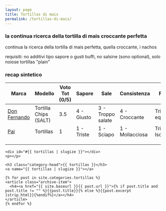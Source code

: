 ```yaml
---
layout: page
title: Tortillas di mais
permalink: /tortillas-di-mais/
---
```


### la continua ricerca della tortilla di mais croccante perfetta

continua la ricerca della tortilla di mais perfetta, quella croccante, i nachos

requisiti: no additivi tipo sapore o gusti buffi, no salsine (sono optional), solo noiose tortillas "plain"

### recap sintetico

| Marca             | Modello           | Voto Tot (0/5) | Sapore            | Sale              | Consistenza       | Forma             |  gr. | Negozio           |
| ----------------- | ----------------- | -------------- | ----------------- | ----------------- | ----------------- | ----------------- | ----------------- | ----------------- |
| [Don Fernando](../_posts/2023-02-28-TortillasDonFernando.md) | Tortilla Chips (SALT) | 3.5 | 4 - Giusto | 3 - Troppo salate | 4 - Croccante | Tri. equilatero | 200 | Despar (nord) |
| [Pai](../_posts/2023-02-25-TortillasPai.md) | Tortillas | 1 | 1 - Triste | 1 - Sciapo | 1 - Mollacciosa | Tri. Isoscele | 230 | ? |
| | | | | | | | | |
| | | | | | | | | |
| | | | | | | | | |





<div id="archives">

  <div class="archive-group">

    <div id="#{{ tortillas | slugize }}"></div>
    <p></p>
    
    <h3 class="category-head">{{ tortillas }}</h3>
    <a name="{{ tortillas | slugize }}"></a>
    
    {% for post in site.categories.tortillas %}
    <article class="archive-item">
      <h4><a href="{{ site.baseurl }}{{ post.url }}">{% if post.title and post.title != "" %}{{post.title}}{% else %}{{post.excerpt |strip_html}}{%endif%}</a></h4>
    </article>
    {% endfor %}
    
  </div>

</div>
